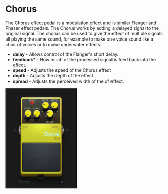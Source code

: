 # Chorus

The Chorus effect pedal is a modulation effect and is similar Flanger
and Phaser effect pedals. The Chorus works by adding a delayed signal to
the original signal. The chorus can be used to give the effect of
multiple signals all playing the same sound, for example to make one
voice sound like a choir of voices or to make underwater effects.

  - **delay** - Allows control of the Flanger's short delay.
  - **feedback\*** - How much of the processed signal is feed back into
    the effect.
  - **speed** - Adjusts the speed of the Chorus effect
  - **depth** - Adjusts the depth of the effect.
  - **spread** - Adjusts the perceived width of the of effect.

![/images/chorus.png](/images/chorus.png
"/images/chorus.png")

